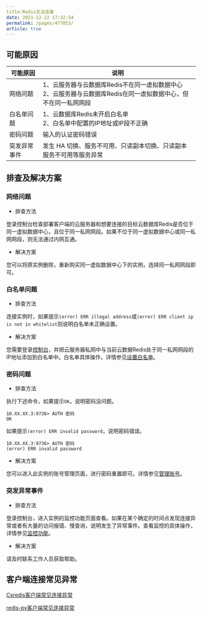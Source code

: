 ```yaml
---
title:Redis无法连接
date: 2021-12-22 17:32:54
permalink: /pages/477053/
article: true
---
```


## 可能原因

| 可能原因     | 说明                                                         |
| ------------ | ------------------------------------------------------------ |
| 网络问题     | 1、云服务器与云数据库Redis不在同一虚拟数据中心<br />2、云服务器与云数据库Redis在同一虚拟数据中心，但不在同一私网网段 |
| 白名单问题   | 1、云数据库Redis未开启白名单<br />2、白名单中配置的IP地址或IP段不正确 |
| 密码问题     | 输入的认证密码错误                                           |
| 突发异常事件 | 发生 HA 切换、服务不可用、只读副本切换、只读副本服务不可用等服务异常 |

## 排查及解决方案

### 网络问题

- 排查方法

登录控制台检查部署客户端的云服务器和想要连接的目标云数据库Redis是否位于同一虚拟数据中心，且位于同一私网网段。如果不位于同一虚拟数据中心或同一私网网段，则无法通过内网互通。

- 解决方案

您可以将原实例删除，重新购买同一虚拟数据中心下的实例，选择同一私网网段即可。

### 白名单问题

- 排查方法

连接实例时，如果提示`(error) ERR illegal address`或`(error) ERR client ip is not in whitelist`则说明白名单未正确设置。

- 解决方案

您需要登录[控制台](https://console.capitalonline.net/dbinstances)，并把云服务器私网中与当前云数据Redis处于同一私网网段的IP地址添加到白名单中。白名单具体操作，详情参见[设置白名单](./../04.快速入门/01.设置白名单)。

### 密码问题

- 排查方法

执行下述命令，如果提示`OK`，说明密码没问题。

```
10.XX.XX.3:9736> AUTH 密码
OK
```

如果提示`(error) ERR invalid password`，说明密码错误。

```
10.XX.XX.3:9736> AUTH 密码
(error) ERR invalid password
```

- 解决方案

您可以进入此实例的账号管理页面，进行密码重置即可。详情参见[管理账号](./../05.操作指南/07.账号与密码/00.创建与管理账号)。

### 突发异常事件

- 排查方法

登录控制台，进入实例的监控功能页面查看。如果在某个确定的时间点发现连接异常或者有大量的访问报错、慢查询，说明发生了异常事件。查看监控的具体操作，详情参见[监控功能](./../05.操作指南/06.监控告警/00.监控功能)。

- 解决方案

请及时联系工作人员获取帮助。

## 客户端连接常见异常

[Csredis客户端常见连接异常](./../10.故障处理/01.使用C#的客户端Csredis的时候，出现System.IO.EndOfStreamException-Unexpected-end-of-stream;-expected-type-Bulk异常.md)

[redis-py客户端常见连接异常](./../10.故障处理/02.使用redis-py客户端时连接集群时，报错：ERROR-sending-config-get-cluster-require-full-coveragecommand-to-redis-server.md)

